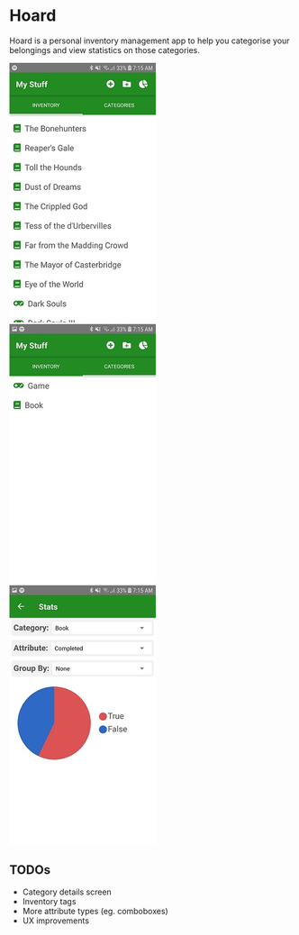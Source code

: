 # Hoard

Hoard is a personal inventory management app to help you categorise your belongings and view statistics on those categories.

![The inventory screen](screenshots/inventory.jpg?raw=true)
![The categories screen](screenshots/categories.jpg?raw=true)
![The stats screen](screenshots/stats.jpg?raw=true)

## TODOs
- Category details screen
- Inventory tags
- More attribute types (eg. comboboxes)
- UX improvements  
